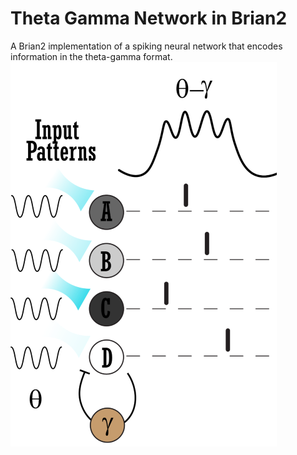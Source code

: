 # Theta Gamma Network in Brian2

A Brian2 implementation of a spiking neural network that encodes information in the theta-gamma format.
![ThetaGammaEncoder](ThetaGammaEncoder.png?style=centerme)
